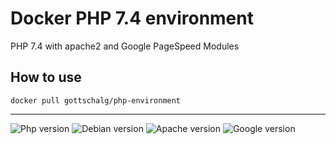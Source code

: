 # Docker PHP 7.4 environment

PHP 7.4 with apache2 and Google PageSpeed Modules

## How to use

```shell script
docker pull gottschalg/php-environment
```

___
![Php version](https://img.shields.io/badge/PHP-7.4-blue?logo=php)
![Debian version](https://img.shields.io/badge/debian-stableslim-green?logo=debian)
![Apache version](https://img.shields.io/badge/apache-2-red?logo=apache)
![Google version](https://img.shields.io/badge/Google-PageSpeed-blue?logo=google)